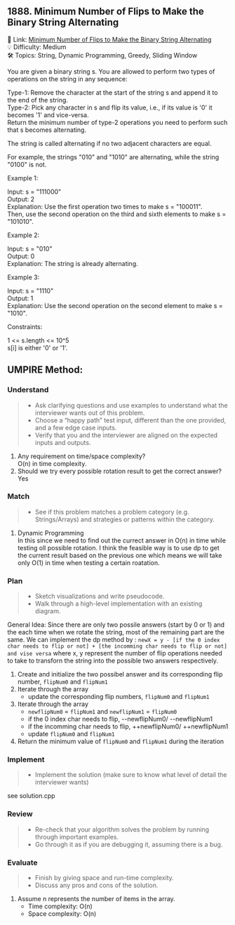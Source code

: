 ## 1888. Minimum Number of Flips to Make the Binary String Alternating
🔗 Link: [Minimum Number of Flips to Make the Binary String Alternating](https://leetcode.com/problems/minimum-number-of-flips-to-make-the-binary-string-alternating/description/)  
💡 Difficulty: Medium  
🛠️ Topics: String, Dynamic Programming, Greedy, Sliding Window

You are given a binary string s. You are allowed to perform two types of operations on the string in any sequence:

Type-1: Remove the character at the start of the string s and append it to the end of the string.  
Type-2: Pick any character in s and flip its value, i.e., if its value is '0' it becomes '1' and vice-versa.  
Return the minimum number of type-2 operations you need to perform such that s becomes alternating.  

The string is called alternating if no two adjacent characters are equal.

For example, the strings "010" and "1010" are alternating, while the string "0100" is not.
 
 
Example 1:  

Input: s = "111000"  
Output: 2  
Explanation: Use the first operation two times to make s = "100011".  
Then, use the second operation on the third and sixth elements to make s = "101010".  

Example 2:

Input: s = "010"  
Output: 0  
Explanation: The string is already alternating.

Example 3:  

Input: s = "1110"  
Output: 1  
Explanation: Use the second operation on the second element to make s = "1010".  
 

Constraints:  

1 <= s.length <= 10^5  
s[i] is either '0' or '1'.  

## UMPIRE Method:

### Understand
> - Ask clarifying questions and use examples to understand what the interviewer wants out of this problem.
> - Choose a “happy path” test input, different than the one provided, and a few edge case inputs.
> - Verify that you and the interviewer are aligned on the expected inputs and outputs.
1. Any requirement on time/space complexity?  
   O(n) in time complexity.
2. Should we try every possible rotation result to get the correct answer?  
   Yes   
### Match
> - See if this problem matches a problem category (e.g. Strings/Arrays) and strategies or patterns within the category.
1. Dynamic Programming  
   In this since we need to find out the currect answer in O(n) in time while testing oll possible rotation. I think the feasible way is to use dp to get the current result based
   on the previous one which means we will take only O(1) in time when testing a certain roatation.
### Plan
> - Sketch visualizations and write pseudocode.
> - Walk through a high-level implementation with an existing diagram.

General Idea: Since there are only two possile answers (start by 0 or 1)  and the each time when we rotate the string, most of the remaining part are the same. We can implement the 
dp method by : `newX = y - [if the 0 index char needs to flip or not] + [the incomming char needs to flip or not]  and vise versa` where x, y represent the number of flip operations 
needed to take to transforn the string into the possible two answers respectively.
1. Create and initialize the two possibel answer and its corresponding flip number, `flipNum0` and `flipNum1`
2. Iterate through the array
   - update the corresponding flip numbers, `flipNum0` and `flipNum1`
3. Iterate through the array
   - `newflipNum0` = `flipNum1` and `newflipNum1` = `flipNum0`
   - if the 0 index char needs to flip, --newflipNum0/ --newflipNum1
   - if the incomming char needs to flip, ++newflipNum0/ ++newflipNum1
   - update `flipNum0` and `flipNum1`
5. Return the minimum value of `flipNum0` and `flipNum1` during the iteration

### Implement
> - Implement the solution (make sure to know what level of detail the interviewer wants)  

see solution.cpp
### Review
> - Re-check that your algorithm solves the problem by running through important examples.
> - Go through it as if you are debugging it, assuming there is a bug.
### Evaluate
> - Finish by giving space and run-time complexity.
> - Discuss any pros and cons of the solution.
1. Assume n represents the number of items in the array.
   - Time complexity: O(n)
   - Space complexity: O(n)

